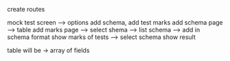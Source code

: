 
create routes


mock test screen --> options add schema, add test marks
add schema page --> table 
add marks page --> select shema --> list schema --> add in schema format
show marks of tests --> select schema show result

table will be -> array of fields 